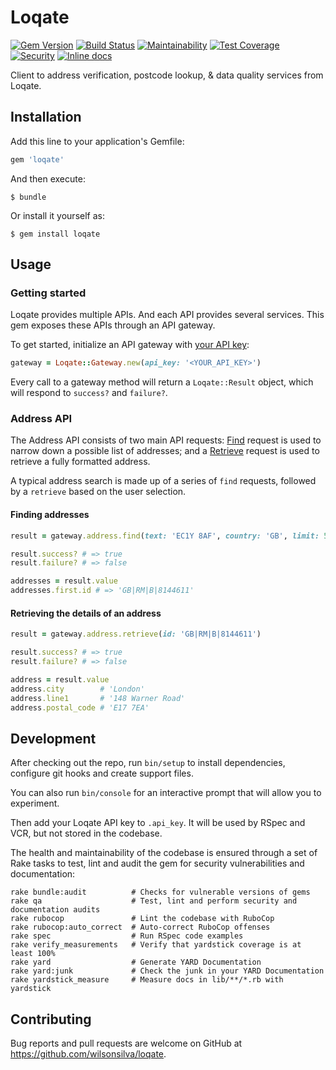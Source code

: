 # Loqate

[![Gem Version](https://badge.fury.io/rb/loqate.svg)](https://badge.fury.io/rb/loqate)
[![Build Status](https://travis-ci.org/wilsonsilva/loqate.svg?branch=master)](https://travis-ci.org/wilsonsilva/loqate)
[![Maintainability](https://api.codeclimate.com/v1/badges/5c1414d5dedc68c15533/maintainability)](https://codeclimate.com/github/wilsonsilva/loqate/maintainability)
[![Test Coverage](https://api.codeclimate.com/v1/badges/5c1414d5dedc68c15533/test_coverage)](https://codeclimate.com/github/wilsonsilva/loqate/test_coverage)
[![Security](https://hakiri.io/github/wilsonsilva/loqate/master.svg)](https://hakiri.io/github/wilsonsilva/loqate/master)
[![Inline docs](http://inch-ci.org/github/wilsonsilva/loqate.svg?branch=master)](http://inch-ci.org/github/wilsonsilva/loqate)

Client to address verification, postcode lookup, & data quality services from Loqate.

## Installation

Add this line to your application's Gemfile:

```ruby
gem 'loqate'
```

And then execute:

    $ bundle

Or install it yourself as:

    $ gem install loqate

## Usage

### Getting started

Loqate provides multiple APIs. And each API provides several services. This gem exposes these APIs through
an API gateway.

To get started, initialize an API gateway with [your API key](https://account.loqate.com/account#/):

```ruby
gateway = Loqate::Gateway.new(api_key: '<YOUR_API_KEY>')
```

Every call to a gateway method will return a `Loqate::Result` object, which will respond to `success?` and `failure?`.

### Address API

The Address API consists of two main API requests:
[Find](https://www.loqate.com/resources/support/apis/Capture/Interactive/Find/1/) request is used to narrow down a
possible list of addresses;
and a [Retrieve](https://www.loqate.com/resources/support/apis/Capture/Interactive/Retrieve/1/) request is used to
retrieve a fully formatted address.

A typical address search is made up of a series of `find` requests, followed by a `retrieve` based on the user
selection.

#### Finding addresses

```ruby
result = gateway.address.find(text: 'EC1Y 8AF', country: 'GB', limit: 5)

result.success? # => true
result.failure? # => false

addresses = result.value
addresses.first.id # => 'GB|RM|B|8144611'
```

#### Retrieving the details of an address

```ruby
result = gateway.address.retrieve(id: 'GB|RM|B|8144611')

result.success? # => true
result.failure? # => false

address = result.value
address.city        # 'London' 
address.line1       # '148 Warner Road'
address.postal_code # 'E17 7EA'
```

## Development

After checking out the repo, run `bin/setup` to install dependencies, configure git hooks and create support files.

You can also run `bin/console` for an interactive prompt that will allow you to experiment.

Then add your Loqate API key to `.api_key`. It will be used by RSpec and VCR, but not stored in the codebase. 

The health and maintainability of the codebase is ensured through a set of
Rake tasks to test, lint and audit the gem for security vulnerabilities and documentation:

```
rake bundle:audit          # Checks for vulnerable versions of gems 
rake qa                    # Test, lint and perform security and documentation audits
rake rubocop               # Lint the codebase with RuboCop
rake rubocop:auto_correct  # Auto-correct RuboCop offenses
rake spec                  # Run RSpec code examples
rake verify_measurements   # Verify that yardstick coverage is at least 100%
rake yard                  # Generate YARD Documentation
rake yard:junk             # Check the junk in your YARD Documentation
rake yardstick_measure     # Measure docs in lib/**/*.rb with yardstick
```

## Contributing

Bug reports and pull requests are welcome on GitHub at https://github.com/wilsonsilva/loqate.
